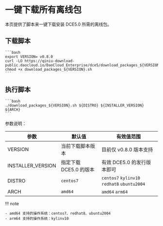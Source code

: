 # 一键下载所有离线包

本页提供了脚本来一键下载安装 DCE5.0 所需的离线包。

## 下载脚本

    ```bash
    export VERSION= v0.8.0
    curl -LO https://qiniu-download-public.daocloud.io/DaoCloud_Enterprise/dce5/download_packages_${VERSION}.sh
    chmod +x download_packages_${VERSION}.sh
    ```

## 执行脚本

    ```bash
    ./download_packages_${VERSION}.sh ${DISTRO} ${INSTALLER_VERSION} ${ARCH}
    ```

参数说明：

| 参数 | 默认值 | 有效值范围 |
|  ----  | ----  | ----  |
| VERSION | 当前下载脚本版本 | 目前仅 v0.8.0 版本支持 |
| INSTALLER_VERSION | 指定下载 DCE5.0 的版本 | 有效 DCE5.0 的发行版本即可 |
| DISTRO | `centos7` | `centos7` `kylinv10` `redhat8` `ubuntu2004` |
| ARCH | `amd64` | `amd64` `arm64` |

!!! note

    - amd64 支持的操作系统：centos7、redhat8、ubuntu2004
    - arm64 支持的操作系统：kylinv10

